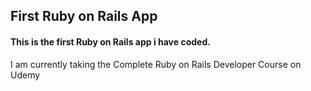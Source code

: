 ## First Ruby on Rails App

#### This is the first Ruby on Rails app i have coded. 

I am currently taking the Complete Ruby on Rails Developer Course on Udemy
